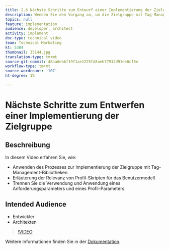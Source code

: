 ```yaml
---
title: 2.6 Nächste Schritte zum Entwurf einer Implementierung der Zielgruppe
description: Wenden Sie den Vorgang an, um die Zielgruppe mit Tag-Management-Bibliotheken zu implementieren, erklären Sie die Relevanz von Profil-Skripten für das Benutzermodell, unterscheiden Sie die Verwendung und Anwendung eines Anforderungsparameters und eines Profil-Parameters
topics: null
feature: implementation
audience: developer, architect
activity: implement
doc-type: technical video
team: Technical Marketing
kt: 5384
thumbnail: 35144.jpg
translation-type: tm+mt
source-git-commit: 48aa6ebbf19f1ae1225fd8aeb77912d91ee0cf8e
workflow-type: tm+mt
source-wordcount: '107'
ht-degree: 1%

---
```



# Nächste Schritte zum Entwerfen einer Implementierung der Zielgruppe

## Beschreibung

In diesem Video erfahren Sie, wie:

* Anwenden des Prozesses zur Implementierung der Zielgruppe mit Tag-Management-Bibliotheken
* Erläuterung der Relevanz von Profil-Skripten für das Benutzermodell
* Trennen Sie die Verwendung und Anwendung eines Anforderungsparameters und eines Profil-Parameters.

## Intended Audience

* Entwickler
* Architekten

>[!VIDEO](https://video.tv.adobe.com/v/35144/?quality=12)

Weitere Informationen finden Sie in der [Dokumentation](https://docs.adobe.com/content/help/en/target/using/implement-target/implementing-target.html).
